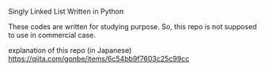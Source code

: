 Singly Linked List Written in Python

These codes are written for studying purpose.
So, this repo is not supposed to use in commercial case.

explanation of this repo (in Japanese)
https://qiita.com/gonbe/items/6c54bb9f7603c25c99cc